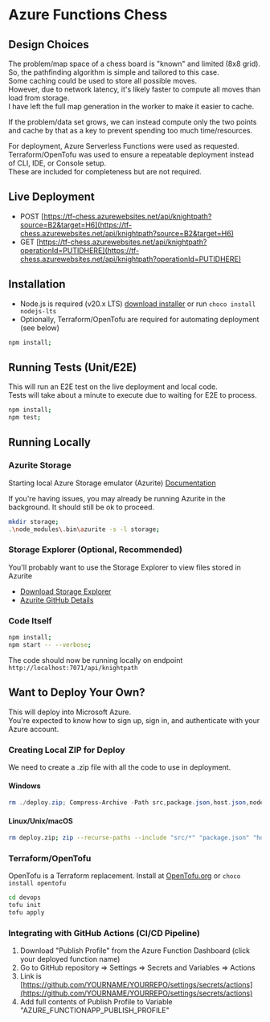 # Azure Functions Chess

## Design Choices

The problem/map space of a chess board is "known" and limited (8x8 grid).  
So, the pathfinding algorithm is simple and tailored to this case.  
Some caching could be used to store all possible moves.  
However, due to network latency, it's likely faster to compute all moves than load from storage.  
I have left the full map generation in the worker to make it easier to cache.

If the problem/data set grows, we can instead compute only the two points and cache by that as a key to prevent spending too much time/resources.

For deployment, Azure Serverless Functions were used as requested.  
Terraform/OpenTofu was used to ensure a repeatable deployment instead of CLI, IDE, or Console setup.  
These are included for completeness but are not required.

## Live Deployment

- POST [https://tf-chess.azurewebsites.net/api/knightpath?source=B2&target=H6](https://tf-chess.azurewebsites.net/api/knightpath?source=B2&target=H6)
- GET [https://tf-chess.azurewebsites.net/api/knightpath?operationId=PUTIDHERE](https://tf-chess.azurewebsites.net/api/knightpath?operationId=PUTIDHERE)

## Installation

- Node.js is required (v20.x LTS) [download installer](https://nodejs.org/en/download/package-manager) or run `choco install nodejs-lts`
- Optionally, Terraform/OpenTofu are required for automating deployment (see below)

```bash
npm install;
```

## Running Tests (Unit/E2E)

This will run an E2E test on the live deployment and local code.  
Tests will take about a minute to execute due to waiting for E2E to process.

```bash
npm install;
npm test;
```

## Running Locally

### Azurite Storage

Starting local Azure Storage emulator (Azurite) [Documentation](https://learn.microsoft.com/en-us/azure/storage/common/storage-use-azurite)

If you're having issues, you may already be running Azurite in the background. It should still be ok to proceed.

```bash
mkdir storage;
.\node_modules\.bin\azurite -s -l storage;
```

### Storage Explorer (Optional, Recommended)

You'll probably want to use the Storage Explorer to view files stored in Azurite

- [Download Storage Explorer](https://azure.microsoft.com/en-us/products/storage/storage-explorer/)
- [Azurite GitHub Details](https://github.com/Azure/Azurite?tab=readme-ov-file#storage-explorer)

### Code Itself

```bash
npm install;
npm start -- --verbose;
```

The code should now be running locally on endpoint `http://localhost:7071/api/knightpath`

## Want to Deploy Your Own?

This will deploy into Microsoft Azure.  
You're expected to know how to sign up, sign in, and authenticate with your Azure account.

### Creating Local ZIP for Deploy

We need to create a .zip file with all the code to use in deployment.

#### Windows

```powershell
rm ./deploy.zip; Compress-Archive -Path src,package.json,host.json,node_modules,package-lock.json -DestinationPath deploy.zip
```

#### Linux/Unix/macOS

```bash
rm deploy.zip; zip --recurse-paths --include "src/*" "package.json" "host.json" "node_modules/*" "package-lock.json" @ deploy.zip .
```

### Terraform/OpenTofu

OpenTofu is a Terraform replacement. Install at [OpenTofu.org](https://opentofu.org/docs/intro/install/) or `choco install opentofu`

```bash
cd devops
tofu init
tofu apply
```

### Integrating with GitHub Actions (CI/CD Pipeline)

1. Download "Publish Profile" from the Azure Function Dashboard (click your deployed function name)
1. Go to GitHub repository => Settings => Secrets and Variables => Actions
1. Link is [https://github.com/YOURNAME/YOURREPO/settings/secrets/actions](https://github.com/YOURNAME/YOURREPO/settings/secrets/actions)
1. Add full contents of Publish Profile to Variable "AZURE_FUNCTIONAPP_PUBLISH_PROFILE"
